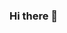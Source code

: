 ### Hi there 👋

<!--
**SandeepPanday2501/SandeepPanday2501** is a ✨ _special_ ✨ repository because its `README.md` (this file) appears on your GitHub profile.

Here are some ideas to get you started:

- 🔭 I’m currently working on short random 2d animatons ...
- 🌱 I’m currently learning Laravel, Php, Photoshop, Blender, Adobe Animate..
- 👯 I’m looking to collaborate on ...
- 🤔 I’m looking for help with 2d and 3d animations, ...
- 💬 Ask me about ...
- 📫 How to reach me: pandayshiroyasha@gmail.com or pandaysandeep02@gmailcom...
- 😄 Pronouns: ...
- ⚡ Fun fact:https://www.youtube.com/channel/UC6dR8ijmbxdwfstgUKrtvbA Some of my shorts animations I have done ...
-->
